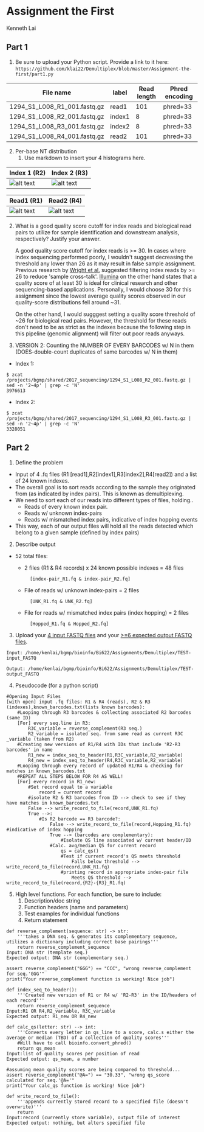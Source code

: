 # Assignment the First
Kenneth Lai 
## Part 1
1. Be sure to upload your Python script. Provide a link to it here:
```https://github.com/klai22/Demultiplex/blob/master/Assignment-the-first/part1.py```

| File name | label | Read length | Phred encoding |
|---|---|---|---|
| 1294_S1_L008_R1_001.fastq.gz | read1 | 101 | phred+33 |
| 1294_S1_L008_R2_001.fastq.gz | index1 | 8 | phred+33 |
| 1294_S1_L008_R3_001.fastq.gz | index2 | 8 | phred+33 |
| 1294_S1_L008_R4_001.fastq.gz | read2 | 101 | phred+33 |

2. Per-base NT distribution
    1. Use markdown to insert your 4 histograms here.
    
|Index 1 (R2)| Index 2 (R3) |
|---|---|
| ![alt text](index1_qs_dist.png)|![alt text](index2_qs_dist.png)|

|Read1 (R1)| Read2 (R4)|
|---|---|
| ![alt text](read1_qs_dist.png)|![alt text](read2_qs_dist.png)|


2. What is a good quality score cutoff for index reads and biological read pairs to utilize for sample identification and downstream analysis, respectively? Justify your answer.

    A good quality score cutoff for index reads is >= 30. In cases where index sequencing performed poorly, I wouldn't suggest decreasing the threshold any lower than 26 as it may result in false sample assignment. Previous research by [Wright et al.](https://www.ncbi.nlm.nih.gov/pmc/articles/PMC5097354/#:~:text=By%20filtering%20the%20index%20reads,maintaining%2088%20%25%20of%20total%20reads.) suggested filtering index reads by >= 26 to reduce 'sample cross-talk'. [Illumina](https://www.illumina.com/science/technology/next-generation-sequencing/plan-experiments/quality-scores.html#:~:text=Illumina%20Sequencing%20Quality%20Scores,sequencing%20applications%2C%20including%20clinical%20research.) on the other hand states that a quality score of at least 30 is ideal for clinical research and other sequencing-based applications. Personally, I would choose 30 for this assignment since the lowest average quality scores observed in our quality-score distributions fell around ~31. 

    On the other hand, I would sugggest setting a quality score threshold of ~26 for biological read pairs. However, the threshold for these reads don't need to be as strict as the indexes because the following step in this pipeline (genomic alignment) will filter out poor reads anyways. 

3. VERSION 2: Counting the NUMBER OF EVERY BARCODES w/ N in them (DOES-double-count duplicates of same barcodes w/ N in them)
* Index 1: 
```
$ zcat /projects/bgmp/shared/2017_sequencing/1294_S1_L008_R2_001.fastq.gz | sed -n '2~4p' | grep -c 'N'
3976613
```
* Index 2: 
```
$ zcat /projects/bgmp/shared/2017_sequencing/1294_S1_L008_R3_001.fastq.gz | sed -n '2~4p' | grep -c 'N'
3328051
```

    
## Part 2
1. Define the problem
*  Input of 4 .fq files (R1 [read1],R2[index1],R3[index2],R4[read2]) and a list of 24 known indexes. 
* The overall goal is to sort reads according to the sample they originated from (as indicated by index pairs). This is known as demultiplexing. 
* We need to sort each of our reads into different types of files, holding.. 
    * Reads of every known index pair. 
    * Reads w/ unknown index-pairs
    * Reads w/ mismatched index pairs, indicative of index hopping events
* This way, each of our output files will hold all the reads detected which belong to a given sample (defined by index pairs)

2. Describe output
* 52 total files: 
    * 2 files (R1 & R4 records) x 24 known possible indexes =  48 files 
    
            [index-pair_R1.fq & index-pair_R2.fq]
    * File of reads w/ unknown index-pairs = 2 files 
    
            [UNK_R1.fq & UNK_R2.fq]
    * File for reads w/ mismatched index pairs (index hopping) = 2 files 
    
            [Hopped_R1.fq & Hopped_R2.fq]

3. Upload your [4 input FASTQ files](../TEST-input_FASTQ) and your [>=6 expected output FASTQ files](../TEST-output_FASTQ).
```
Input: /home/kenlai/bgmp/bioinfo/Bi622/Assignments/Demultiplex/TEST-input_FASTQ

Output: /home/kenlai/bgmp/bioinfo/Bi622/Assignments/Demultiplex/TEST-output_FASTQ
```
4. Pseudocode (for a python script)
```
#Opening Input Files 
[with open] input .fq files: R1 & R4 (reads), R2 & R3 (indexes),known_barcodes.txt(lists known barcodes):
    #Looping through R3 barcodes & collecting associated R2 barcodes (same ID)
    [For] every seq.line in R3:
        R3C_variable = reverse_complement(R3 seq.)
        R2_variable = isolated seq. from same read as current R3C _variable (taken from R2) 
    #Creating new versions of R1/R4 with IDs that include 'R2-R3 barcodes' in name
        R1_new = index_seq_to_header(R1,R3C_variable,R2_variable)
        R4_new = index_seq_to_header(R4,R3C_variable,R2_variable)
    #Looping through every record of updated R1/R4 & checking for matches in known_barcodes.txt
    #REPEAT ALL STEPS BELOW FOR R4 AS WELL! 
    [For] every record in R1_new:
        #Set record equal to a variable 
            record = current record
        #isolate R2 & R3 barcodes from ID --> check to see if they have matches in known_barcodes.txt
        False --> write_record_to_file(record,UNK_R1.fq)
        True -->:
            #Is R2 barcode == R3 barcode?:
                False --> write_record_to_file(record,Hopping_R1.fq) #indicative of index hopping
                True --> (barcodes are complementary):
                    #Isolate QS line associated w/ current header/ID
                #Calc. avg/median QS for current record 
                    qs = calc_qs()
                    #Test if current record's QS meets threshold 
                        Falls below threshold --> write_record_to_file(record,UNK_R1.fq)
                    #printing record in appropriate index-pair file
                        Meets QS threshold --> write_record_to_file(record,{R2}-{R3}_R1.fq)
```

5. High level functions. For each function, be sure to include:
    1. Description/doc string
    2. Function headers (name and parameters)
    3. Test examples for individual functions
    4. Return statement
```
def reverse_complement(sequence: str) -> str:
    '''takes a DNA seq. & generates its complementary sequence, utilizes a dictionary including correct base pairings'''
    return reverse_complement_sequence
Input: DNA str (template seq.)
Expected output: DNA str (complementary seq.)

assert reverse_complement("GGG") == "CCC", "wrong reverse_complement for seq.'GGG'"
print("Your reverse_complement function is working! Nice job")
```
```
def index_seq_to_header():
    '''Created new version of R1 or R4 w/ 'R2-R3' in the ID/headers of each record'''
    return reverse_complement_sequence
Input:R1 OR R4,R2_variable, R3C_variable
Expected output: R1_new OR R4_new
```

```
def calc_qs(letter: str) --> int:
    '''Converts every letter in qs_line to a score, calc.s either the average or median (TBD) of a collection of quality scores'''
    #Will have to call bioinfo.convert_phred()
    return qs_mean 
Input:list of quality scores per position of read 
Expected output: qs_mean, a number 

#assuming mean quality scores are being compared to threshold...
assert reverse_complement("@A=") == "30.33", "wrong qs_score calculated for seq.'@A='"
print("Your calc_qs function is working! Nice job")
```

```
def write_record_to_file():
    '''appends currently stored record to a specified file (doesn't overwrite)'''
    return 
Input:record (currently store variable), output file of interest
Expected output: nothing, but alters specified file 
```